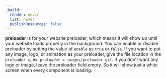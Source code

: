 ```yaml
---
_build:
  render: never
  list: never
  publishResources: false
---
```


**preloader** is for your website preloader, which means it will show up until your website loads properly in the background. You can enable or disable preloader by setting the value of `enable` as `true` or `false`. If you want to put any image, logo, or animation as your preloader, give the file location in the `preloader =`, ex: `preloader = images/preloader.gif`.  If you don’t want any logo or image, leave the preloader field empty. So it will show just a white screen when every component is loading.
